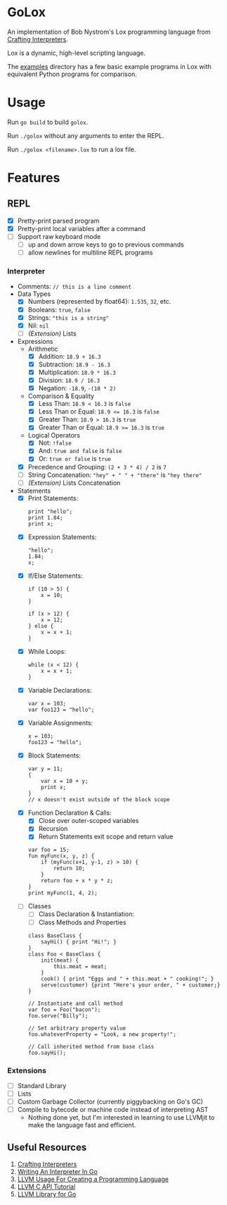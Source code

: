 # GoLox

An implementation of Bob Nystrom's Lox programming language from [Crafting Interpreters](https://craftinginterpreters.com/).

Lox is a dynamic, high-level scripting language.

The [examples](/examples) directory has a few basic example programs in Lox with equivalent Python programs for comparison.

# Usage

Run `go build` to build `golox`.

Run `./golox` without any arguments to enter the REPL.

Run `./golox <filename>.lox` to run a lox file.

# Features

## REPL
 - [x] Pretty-print parsed program
 - [x] Pretty-print local variables after a command
 - [ ] Support raw keyboard mode
    - [ ] up and down arrow keys to go to previous commands
    - [ ] allow newlines for multiline REPL programs

### Interpreter

- Comments: `// this is a line comment`
- Data Types
    - [x] Numbers (represented by float64): `1.535`, `32`, etc.
    - [x] Booleans: `true`, `false`
    - [x] Strings: `"this is a string"`
    - [x] Nil: `nil`
    - [ ] *(Extension)* Lists
- Expressions
    - Arithmetic
        - [x] Addition: `18.9 + 16.3`
        - [x] Subtraction: `18.9 - 16.3`
        - [x] Multiplication: `18.9 * 16.3`
        - [x] Division: `18.9 / 16.3`
        - [x] Negation: `-18.9`, `-(10 * 2)`
    - Comparison & Equality
        - [x] Less Than: `18.9 < 16.3` is `false`
        - [x] Less Than or Equal: `18.9 <= 16.3` is `false`
        - [x] Greater Than: `18.9 > 16.3` is `true`
        - [x] Greater Than or Equal: `18.9 >= 16.3` is `true`
    - Logical Operators
        - [x] Not: `!false`
        - [x] And: `true and false` is `false`
        - [x] Or: `true or false` is `true`
    - [x] Precedence and Grouping: `(2 + 3 * 4) / 2` is `7`
    - [ ] String Concatenation: `"hey" + " " + "there"` is `"hey there"`
    - [ ] *(Extension)* Lists Concatenation
- Statements
    - [x] Print Statements:
        ```
        print "hello";
        print 1.84;
        print x;
        ```
    - [x] Expression Statements:
        ```
        "hello";
        1.84;
        x;
        ```
    - [x] If/Else Statements:
        ```
        if (10 > 5) {
            x = 10;
        }

        if (x > 12) {
            x = 12;
        } else {
            x = x + 1;
        }
        ```
    - [x] While Loops:
        ```
        while (x < 12) {
            x = x + 1;
        }
        ```
    - [x] Variable Declarations:
        ```
        var x = 103;
        var foo123 = "hello";
        ```
    - [x] Variable Assignments:
        ```
        x = 103;
        foo123 = "hello";
        ```
    - [x] Block Statements:
        ```
        var y = 11;
        {
            var x = 10 + y;
            print x;
        }
        // x doesn't exist outside of the block scope
        ```
    - [x] Function Declaration & Calls:
        - [x] Close over outer-scoped variables
        - [x] Recursion
        - [x] Return Statements exit scope and return value
        ```
        var foo = 15;
        fun myFunc(x, y, z) {
            if (myFunc(x+1, y-1, z) > 10) {
                return 10;
            }
            return foo + x * y * z;
        }
        print myFunc(1, 4, 2);
        ```
    - [ ] Classes
        - [ ] Class Declaration & Instantiation:
        - [ ] Class Methods and Properties
        ```
        class BaseClass {
            sayHi() { print "Hi!"; }
        }
        class Foo < BaseClass {
            init(meat) {
                this.meat = meat;
            }
            cook() { print "Eggs and " + this.meat + " cooking!"; }
            serve(customer) {print "Here's your order, " + customer;}
        }

        // Instantiate and call method
        var foo = Foo("bacon");
        foo.serve("Billy");

        // Set arbitrary property value
        foo.whateverProperty = "Look, a new property!";

        // Call inherited method from base class
        foo.sayHi();
        ```
### Extensions
- [ ]  Standard Library
- [ ]  Lists
- [ ]  Custom Garbage Collector (currently piggybacking on Go's GC)
- [ ]  Compile to bytecode or machine code instead of interpreting AST
    - Nothing done yet, but I'm interested in learning to use LLVMjit to make the language fast and efficient.

## Useful Resources

1. [Crafting Interpreters](https://craftinginterpreters.com/)
2. [Writing An Interpreter In Go](https://interpreterbook.com/)
3. [LLVM Usage For Creating a Programming Language](https://mukulrathi.com/create-your-own-programming-language/llvm-ir-cpp-api-tutorial/)
4. [LLVM C API Tutorial](https://www.pauladamsmith.com/blog/2015/01/how-to-get-started-with-llvm-c-api.html)
5. [LLVM Library for Go](https://llir.github.io/document/user-guide/basic/)
